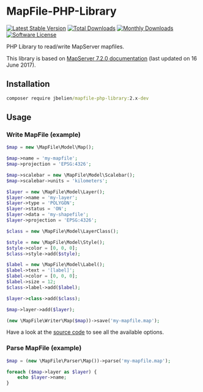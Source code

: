 # MapFile-PHP-Library

[![Latest Stable Version](https://poser.pugx.org/jbelien/mapfile-php-library/v/stable)](https://packagist.org/packages/jbelien/mapfile-php-library)
[![Total Downloads](https://poser.pugx.org/jbelien/mapfile-php-library/downloads)](https://packagist.org/packages/jbelien/mapfile-php-library)
[![Monthly Downloads](https://poser.pugx.org/jbelien/mapfile-php-library/d/monthly.png)](https://packagist.org/packages/jbelien/mapfile-php-library)
[![Software License](https://img.shields.io/badge/license-GPL--2.0-brightgreen.svg)](LICENSE)

PHP Library to read/write MapServer mapfiles.

This library is based on [MapServer 7.2.0 documentation](https://mapserver.org/mapfile/) (last updated on 16 June 2017).

## Installation

```cmd
composer require jbelien/mapfile-php-library:2.x-dev
```

## Usage

### Write MapFile (example)

```php
$map = new \MapFile\Model\Map();

$map->name = 'my-mapfile';
$map->projection = 'EPSG:4326';

$map->scalebar = new \MapFile\Model\Scalebar();
$map->scalebar->units = 'kilometers';

$layer = new \MapFile\Model\Layer();
$layer->name = 'my-layer';
$layer->type = 'POLYGON';
$layer->status = 'ON';
$layer->data = 'my-shapefile';
$layer->projection = 'EPSG:4326';

$class = new \MapFile\Model\LayerClass();

$style = new \MapFile\Model\Style();
$style->color = [0, 0, 0];
$class->style->add($style);

$label = new \MapFile\Model\Label();
$label->text = '[label]';
$label->color = [0, 0, 0];
$label->size = 12;
$class->label->add($label);

$layer->class->add($class);

$map->layer->add($layer);

(new \MapFile\Writer\Map($map))->save('my-mapfile.map');
```

Have a look at the [source code](https://github.com/jbelien/MapFile-PHP-Library/tree/master/src/Model) to see all the available options.

### Parse MapFile (example)

```php
$map = (new \MapFile\Parser\Map())->parse('my-mapfile.map');

foreach ($map->layer as $layer) {
    echo $layer->name;
}
```
